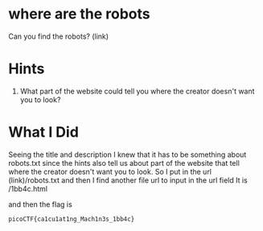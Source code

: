 # where are the robots
Can you find the robots? (link)

# Hints
1. What part of the website could tell you where the creator doesn't want you to look?

# What I Did

Seeing the title and description I knew that it has to
be something about robots.txt since the hints also tell us
about part of the website that tell where the creator 
doesn't want you to look.
So I put in the url (link)/robots.txt
and then I find another file url to input in the url field
It is 
/1bb4c.html

and then the flag is 

``` picoCTF{ca1cu1at1ng_Mach1n3s_1bb4c} ```

